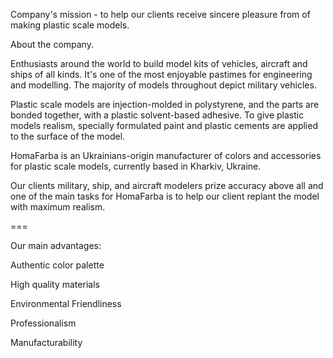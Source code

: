 Company's mission - to help our clients receive sincere pleasure from of making
plastic scale models.

About the company.

Enthusiasts around the world to build model kits of vehicles, aircraft and ships
of all kinds. It's one of the most enjoyable pastimes for engineering and
modelling. The majority of models throughout depict military vehicles.

Plastic scale models are injection-molded in polystyrene, and the parts are
bonded together, with a plastic solvent-based adhesive. To give plastic models
realism, specially formulated paint and plastic cements are applied to the
surface of the model.

HomaFarba is an Ukrainians-origin manufacturer of colors and accessories for
plastic scale models, currently based in Kharkiv, Ukraine.

Our clients military, ship, and aircraft modelers prize accuracy above all and
one of the main tasks for HomaFarba is to help our client replant the model with
maximum realism.

===

Our main advantages:

Authentic сolor palette

High quality materials

Environmental Friendliness

Professionalism

Manufacturability
